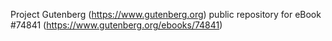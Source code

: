 Project Gutenberg (https://www.gutenberg.org) public repository for
eBook #74841 (https://www.gutenberg.org/ebooks/74841)
